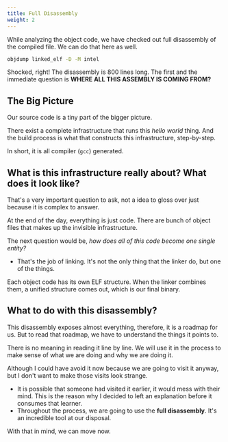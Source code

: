 ```yaml
---
title: Full Disassembly
weight: 2
---
```


While analyzing the object code, we have checked out full disassembly of the compiled file. We can do that here as well.

```bash
objdump linked_elf -D -M intel
```

Shocked, right! The disassembly is 800 lines long. The first and the immediate question is **WHERE ALL THIS ASSEMBLY IS COMING FROM?**

## The Big Picture

Our source code is a tiny part of the bigger picture.

There exist a complete infrastructure that runs this _hello world_ thing. And the build process is what that constructs this infrastructure, step-by-step.

In short, it is all compiler (`gcc`) generated.

## What is this infrastructure really about? What does it look like?

That's a very important question to ask, not a idea to gloss over just because it is complex to answer.

At the end of the day, everything is just code. There are bunch of object files that makes up the invisible infrastructure.

The next question would be, _how does all of this code become one single entity?_

* That's the job of linking. It's not the only thing that the linker do, but one of the things.

Each object code has its own ELF structure. When the linker combines them, a unified structure comes out, which is our final binary.

## What to do with this disassembly?

This disassembly exposes almost everything, therefore, it is a roadmap for us. But to read that roadmap, we have to understand the things it points to.

There is no meaning in reading it line by line. We will use it in the process to make sense of what we are doing and why we are doing it.

Although I could have avoid it now because we are going to visit it anyway, but I don't want to make those visits look strange.&#x20;

* It is possible that someone had visited it earlier, it would mess with their mind. This is the reason why I decided to left an explanation before it consumes that learner.
* Throughout the process, we are going to use the **full disassembly**. It's an incredible tool at our disposal.

With that in mind, we can move now.
